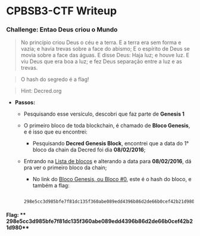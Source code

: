 # CPBSB3-CTF Writeup

### Challenge: Entao Deus criou o Mundo

> No princípio criou Deus o céu e a terra.
> E a terra era sem forma e vazia; e havia trevas sobre a face do abismo;
> E o espírito de Deus se movia sobre a face das águas.
> E disse Deus: Haja luz; e houve luz. E viu Deus que era boa a luz; e fez Deus separação entre a luz e as trevas.

> O hash do segredo é a flag!

>Hint: Decred.org

- **Passos:**
	- Pesquisando esse versículo, descobri que faz parte de __Genesis 1__
	- O primeiro bloco de toda blockchain, é chamado de **Bloco Genesis**, e é isso que eu encontrei:
		- Pesquisando __Decred Genesis Block__, encontrei que a data do 1° bloco da chain da Decred foi dia **08/02/2016**;
		
	- Entrando na [Lista de blocos](https://mainnet.decred.org/blocks) e alterando a data para **08/02/2016**, dá pra ver o primeiro bloco da chain;
		- No link do [Bloco Genesis, ou Bloco #0](https://mainnet.decred.org/block/298e5cc3d985bfe7f81dc135f360abe089edd4396b86d2de66b0cef42b21d980), este é o hash do bloco, e também a flag:
		```
		 298e5cc3d985bfe7f81dc135f360abe089edd4396b86d2de66b0cef42b21d980
		```

#### Flag: ** 298e5cc3d985bfe7f81dc135f360abe089edd4396b86d2de66b0cef42b21d980**
